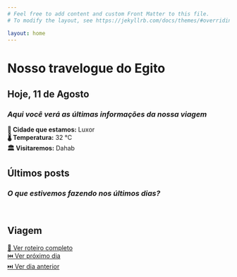 ```yaml
---
# Feel free to add content and custom Front Matter to this file.
# To modify the layout, see https://jekyllrb.com/docs/themes/#overriding-theme-defaults

layout: home
---
```

# Nosso travelogue do Egito
## Hoje, 11 de Agosto
### _Aqui você verá as últimas informações da nossa viagem_

**📍 Cidade que estamos:** Luxor<br/>
**🌡️ Temperatura:** 32 °C<br/>
**🏛️ Visitaremos:** Dahab
<p id="time">
    <script>
        var timeDisplay = document.getElementById("time");
        function refreshTime() {
            var dateString = new Date().toLocaleString("pt-BR", {timeZone: "Africa/Cairo"});
            var justTime = dateString.split(", ")[1];
            timeDisplay.innerHTML = "<p><strong>🕙 Horário aqui:</strong> "+justTime;
        }
        setInterval(refreshTime, 1000);
    </script>
</p>

## Últimos posts
### _O que estivemos fazendo nos últimos dias?_

<br/>

## Viagem
[ 📅 Ver roteiro completo](https://pietroid.github.io/egypt-travelogue/viagem/2024/08/04/roteiro.html) <br/>
[ ⏮️ Ver próximo dia]() <br/>
[ ⏭️ Ver dia anterior]() <br/>